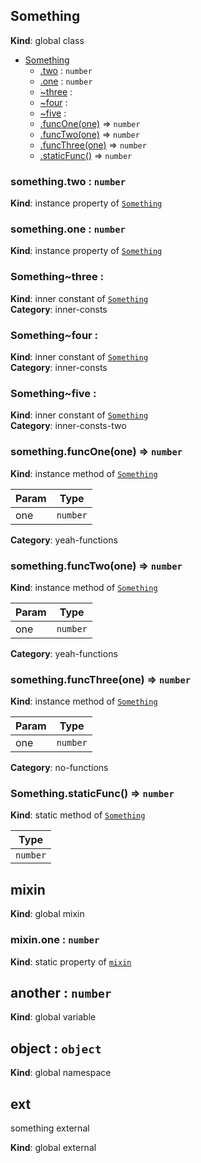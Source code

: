 <a name="Something"></a>
## Something
**Kind**: global class  

* [Something](#Something)
    * [.two](#Something+two) : `number`
    * [.one](#Something+one) : `number`
    * [~three](#Something..three) : 
    * [~four](#Something..four) : 
    * [~five](#Something..five) : 
    * [.funcOne(one)](#Something+funcOne) ⇒ `number`
    * [.funcTwo(one)](#Something+funcTwo) ⇒ `number`
    * [.funcThree(one)](#Something+funcThree) ⇒ `number`
    * [.staticFunc()](#Something.staticFunc) ⇒ `number`


<a name="Something+two"></a>
### something.two : `number`
**Kind**: instance property of [`Something`](#Something)


<a name="Something+one"></a>
### something.one : `number`
**Kind**: instance property of [`Something`](#Something)


<a name="Something..three"></a>
### Something~three : 
**Kind**: inner constant of [`Something`](#Something)  
**Category**: inner-consts


<a name="Something..four"></a>
### Something~four : 
**Kind**: inner constant of [`Something`](#Something)  
**Category**: inner-consts


<a name="Something..five"></a>
### Something~five : 
**Kind**: inner constant of [`Something`](#Something)  
**Category**: inner-consts-two


<a name="Something+funcOne"></a>
### something.funcOne(one) ⇒ `number`
**Kind**: instance method of [`Something`](#Something)  

| Param | Type     |
| ----- | -------- |
| one   | `number` |


**Category**: yeah-functions


<a name="Something+funcTwo"></a>
### something.funcTwo(one) ⇒ `number`
**Kind**: instance method of [`Something`](#Something)  

| Param | Type     |
| ----- | -------- |
| one   | `number` |


**Category**: yeah-functions


<a name="Something+funcThree"></a>
### something.funcThree(one) ⇒ `number`
**Kind**: instance method of [`Something`](#Something)  

| Param | Type     |
| ----- | -------- |
| one   | `number` |


**Category**: no-functions


<a name="Something.staticFunc"></a>
### Something.staticFunc() ⇒ `number`
**Kind**: static method of [`Something`](#Something)  

| Type     |
| -------- |
| `number` |


<a name="mixin"></a>
## mixin
**Kind**: global mixin


<a name="mixin.one"></a>
### mixin.one : `number`
**Kind**: static property of [`mixin`](#mixin)


<a name="another"></a>
## another : `number`
**Kind**: global variable


<a name="object"></a>
## object : `object`
**Kind**: global namespace


<a name="external_ext"></a>
## ext
something external

**Kind**: global external


